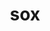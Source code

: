 ---
title: "sox"
layout: cache
categories: [package, develop]
meta: {"versions": ["14.4.2"], "compilers": ["apple-clang@=14.0.0", "gcc@=11.3.0", "gcc@=7.3.1"], "oss": ["amzn2", "ubuntu22.04", "ventura"], "platforms": ["darwin", "linux"], "targets": ["aarch64", "ivybridge", "x86_64_v3"], "stacks": ["ml-darwin-aarch64-mps", "ml-linux-x86_64-cpu", "ml-linux-x86_64-cuda", "root"], "num_specs": 5, "num_specs_by_stack": {"root": 5, "ml-darwin-aarch64-mps": 1, "ml-linux-x86_64-cuda": 2, "ml-linux-x86_64-cpu": 2}}
spec_details: [{"hash": "75xh3pyht2u2bttd6eittdzd7vpoax3m", "compiler": "apple-clang@=14.0.0", "versions": ["14.4.2"], "os": "ventura", "platform": "darwin", "target": "aarch64", "variants": ["build_system=autotools", "~mp3"], "stacks": ["root", "ml-darwin-aarch64-mps"], "size": "-", "tarball": "https://binaries.spack.io/develop/build_cache/darwin-ventura-aarch64/apple-clang-14.0.0/sox-14.4.2/darwin-ventura-aarch64-apple-clang-14.0.0-sox-14.4.2-75xh3pyht2u2bttd6eittdzd7vpoax3m.spack"}, {"hash": "fkhzc7upb2ui4nqnbajrkzjecbimrkh5", "compiler": "gcc@=7.3.1", "versions": ["14.4.2"], "os": "amzn2", "platform": "linux", "target": "ivybridge", "variants": ["build_system=autotools", "~mp3"], "stacks": ["root"], "size": "-", "tarball": "https://binaries.spack.io/develop/build_cache/linux-amzn2-ivybridge/gcc-7.3.1/sox-14.4.2/linux-amzn2-ivybridge-gcc-7.3.1-sox-14.4.2-fkhzc7upb2ui4nqnbajrkzjecbimrkh5.spack"}, {"hash": "b62hqk7zahgec2p7puim66cpi6mfsdvg", "compiler": "gcc@=7.3.1", "versions": ["14.4.2"], "os": "amzn2", "platform": "linux", "target": "x86_64_v3", "variants": ["~mp3"], "stacks": ["root"], "size": "-", "tarball": "https://binaries.spack.io/develop/build_cache/linux-amzn2-x86_64_v3/gcc-7.3.1/sox-14.4.2/linux-amzn2-x86_64_v3-gcc-7.3.1-sox-14.4.2-b62hqk7zahgec2p7puim66cpi6mfsdvg.spack"}, {"hash": "4hehpdppqpa4nnblufgqvploj55p34ql", "compiler": "gcc@=7.3.1", "versions": ["14.4.2"], "os": "amzn2", "platform": "linux", "target": "x86_64_v3", "variants": ["build_system=autotools", "~mp3"], "stacks": ["ml-linux-x86_64-cuda", "ml-linux-x86_64-cpu", "root"], "size": "-", "tarball": "https://binaries.spack.io/develop/build_cache/linux-amzn2-x86_64_v3/gcc-7.3.1/sox-14.4.2/linux-amzn2-x86_64_v3-gcc-7.3.1-sox-14.4.2-4hehpdppqpa4nnblufgqvploj55p34ql.spack"}, {"hash": "q5osgggjkgcbmrxub23iqvv72f3ifwpm", "compiler": "gcc@=11.3.0", "versions": ["14.4.2"], "os": "ubuntu22.04", "platform": "linux", "target": "x86_64_v3", "variants": ["build_system=autotools", "~mp3"], "stacks": ["ml-linux-x86_64-cuda", "ml-linux-x86_64-cpu", "root"], "size": "-", "tarball": "https://binaries.spack.io/develop/build_cache/linux-ubuntu22.04-x86_64_v3/gcc-11.3.0/sox-14.4.2/linux-ubuntu22.04-x86_64_v3-gcc-11.3.0-sox-14.4.2-q5osgggjkgcbmrxub23iqvv72f3ifwpm.spack"}]
---